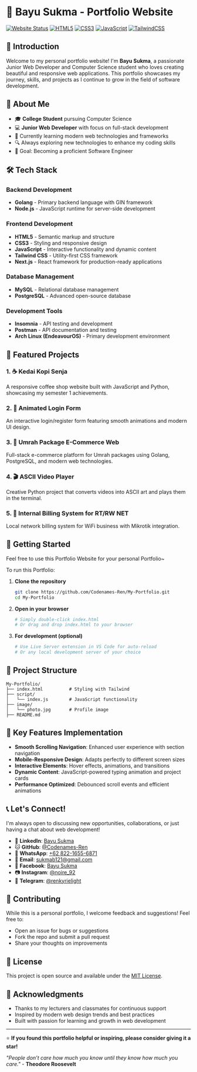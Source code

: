 # 🌟 Bayu Sukma - Portfolio Website

[![Website Status](https://img.shields.io/badge/Website-Live-brightgreen)](https://your-portfolio-url.com)
[![HTML5](https://img.shields.io/badge/HTML5-E34F26?style=flat&logo=html5&logoColor=white)](https://developer.mozilla.org/en-US/docs/Web/HTML)
[![CSS3](https://img.shields.io/badge/CSS3-1572B6?style=flat&logo=css3&logoColor=white)](https://developer.mozilla.org/en-US/docs/Web/CSS)
[![JavaScript](https://img.shields.io/badge/JavaScript-323330?style=flat&logo=javascript&logoColor=F7DF1E)](https://developer.mozilla.org/en-US/docs/Web/JavaScript)
[![TailwindCSS](https://img.shields.io/badge/Tailwind_CSS-38B2AC?style=flat&logo=tailwind-css&logoColor=white)](https://tailwindcss.com/)

## 👋 Introduction

Welcome to my personal portfolio website! I'm **Bayu Sukma**, a passionate Junior Web Developer and Computer Science student who loves creating beautiful and responsive web applications. This portfolio showcases my journey, skills, and projects as I continue to grow in the field of software development.

## 🚀 About Me

- 🎓 **College Student** pursuing Computer Science
- 💻 **Junior Web Developer** with focus on full-stack development
- 🌱 Currently learning modern web technologies and frameworks
- 🔍 Always exploring new technologies to enhance my coding skills
- 🎯 Goal: Becoming a proficient Software Engineer

## 🛠️ Tech Stack

### Backend Development

- **Golang** - Primary backend language with GIN framework
- **Node.js** - JavaScript runtime for server-side development

### Frontend Development

- **HTML5** - Semantic markup and structure
- **CSS3** - Styling and responsive design
- **JavaScript** - Interactive functionality and dynamic content
- **Tailwind CSS** - Utility-first CSS framework
- **Next.js** - React framework for production-ready applications

### Database Management

- **MySQL** - Relational database management
- **PostgreSQL** - Advanced open-source database

### Development Tools

- **Insomnia** - API testing and development
- **Postman** - API documentation and testing
- **Arch Linux (EndeavourOS)** - Primary development environment

## 💼 Featured Projects

### 1. ☕ Kedai Kopi Senja

A responsive coffee shop website built with JavaScript and Python, showcasing my semester 1 achievements.

### 2. 🔐 Animated Login Form

An interactive login/register form featuring smooth animations and modern UI design.

### 3. 🕋 Umrah Package E-Commerce Web

Full-stack e-commerce platform for Umrah packages using Golang, PostgreSQL, and modern web technologies.

### 4. 🎬 ASCII Video Player

Creative Python project that converts videos into ASCII art and plays them in the terminal.

### 5. 📡 Internal Billing System for RT/RW NET

Local network billing system for WiFi business with Mikrotik integration.

## 🚀 Getting Started

Feel free to use this Portfolio Website for your personal Portfolio~

To run this Portfolio:

1. **Clone the repository**

   ```bash
   git clone https://github.com/Codenames-Ren/My-Portfolio.git
   cd My-Portfolio
   ```

2. **Open in your browser**

   ```bash
   # Simply double-click index.html
   # Or drag and drop index.html to your browser
   ```

3. **For development (optional)**
   ```bash
   # Use Live Server extension in VS Code for auto-reload
   # Or any local development server of your choice
   ```

## 📁 Project Structure

```
My-Portfolio/
├── index.html          # Styling with Tailwind
├── script/
│   └── index.js        # JavaScript functionality
├── image/
│   └── photo.jpg       # Profile image
├── README.md
```

## 🌟 Key Features Implementation

- **Smooth Scrolling Navigation**: Enhanced user experience with section navigation
- **Mobile-Responsive Design**: Adapts perfectly to different screen sizes
- **Interactive Elements**: Hover effects, animations, and transitions
- **Dynamic Content**: JavaScript-powered typing animation and project cards
- **Performance Optimized**: Debounced scroll events and efficient animations

## 📞 Let's Connect!

I'm always open to discussing new opportunities, collaborations, or just having a chat about web development!

- 💼 **LinkedIn**: [Bayu Sukma](https://www.linkedin.com/in/bayu-sukma-140004245)
- 🐱 **GitHub**: [@Codenames-Ren](https://github.com/Codenames-Ren)
- 📱 **WhatsApp**: [+62 822-1655-6871](https://wa.me/+6282216556871)
- 📧 **Email**: [sukmab121@gmail.com](mailto:sukmab121@gmail.com)
- 📘 **Facebook**: [Bayu Sukma](https://www.facebook.com/Lawliet.1.12/)
- 📷 **Instagram**: [@noire_92](https://www.instagram.com/noire_92/)
- 💬 **Telegram**: [@renkyrielight](https://t.me/renkyrielight)

## 🤝 Contributing

While this is a personal portfolio, I welcome feedback and suggestions! Feel free to:

- Open an issue for bugs or suggestions
- Fork the repo and submit a pull request
- Share your thoughts on improvements

## 📝 License

This project is open source and available under the [MIT License](LICENSE).

## 🙏 Acknowledgments

- Thanks to my lecturers and classmates for continuous support
- Inspired by modern web design trends and best practices
- Built with passion for learning and growth in web development

---

⭐ **If you found this portfolio helpful or inspiring, please consider giving it a star!**

_"People don’t care how much you know until they know how much you care."_ - <b>Theodore Roosevelt </b>
